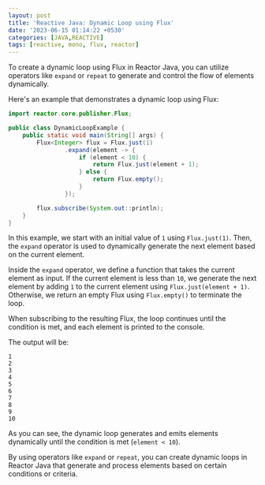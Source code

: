 ```yaml
---
layout: post
title: 'Reactive Java: Dynamic Loop using Flux'
date: '2023-06-15 01:14:22 +0530'
categories: [JAVA,REACTIVE]
tags: [reactive, mono, flux, reactor]
---
```


To create a dynamic loop using Flux in Reactor Java, you can utilize operators like `expand` or `repeat` to generate and control the flow of elements dynamically.

Here's an example that demonstrates a dynamic loop using Flux:

```java
import reactor.core.publisher.Flux;

public class DynamicLoopExample {
    public static void main(String[] args) {
        Flux<Integer> flux = Flux.just(1)
                .expand(element -> {
                    if (element < 10) {
                        return Flux.just(element + 1);
                    } else {
                        return Flux.empty();
                    }
                });

        flux.subscribe(System.out::println);
    }
}
```

In this example, we start with an initial value of `1` using `Flux.just(1)`. Then, the `expand` operator is used to dynamically generate the next element based on the current element.

Inside the `expand` operator, we define a function that takes the current element as input. If the current element is less than `10`, we generate the next element by adding `1` to the current element using `Flux.just(element + 1)`. Otherwise, we return an empty Flux using `Flux.empty()` to terminate the loop.

When subscribing to the resulting Flux, the loop continues until the condition is met, and each element is printed to the console.

The output will be:
```
1
2
3
4
5
6
7
8
9
10
```

As you can see, the dynamic loop generates and emits elements dynamically until the condition is met (`element < 10`).

By using operators like `expand` or `repeat`, you can create dynamic loops in Reactor Java that generate and process elements based on certain conditions or criteria.